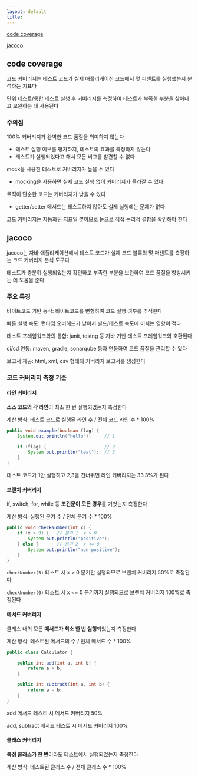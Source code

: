 ```yaml
---
layout: default
title:
---
```


[code coverage](#code-coverage)

[jacoco](#jacoco)


## code coverage

코드 커버리지는 테스트 코드가 실제 애플리케이션 코드에서 몇 퍼센트를 실행했는지 분석하는 지표다

단위 테스트/통합 테스트 실행 후 커버리지를 측정하여 테스트가 부족한 부분을 찾아내고 보완하는 데 사용된다

### 주의점

100% 커버리지가 완벽한 코드 품질을 의미하지 않는다
- 테스트 실행 여부를 평가하지, 테스트의 효과를 측정하지 않는다
- 테스트가 실행되었다고 해서 모든 버그를 발견할 수 없다

mock을 사용한 테스트로 커버리지가 높을 수 있다
- mocking을 사용하면 실제 코드 실행 없이 커버리지가 올라갈 수 있다

로직이 단순한 코드는 커버리지가 낮을 수 있다
- getter/setter 메서드는 테스트하지 않아도 실제 실행에는 문제가 없다

코드 커버리지는 자동화된 지표일 뿐이므로 눈으로 직접 논리적 결함을 확인해야 한다


## jacoco

jacoco는 자바 애플리케이션에서 테스트 코드가 실제 코드 블록의 몇 퍼센트를 측정하는 코드 커버리지 분석 도구다

테스트가 충분히 실행되었는지 확인하고 부족한 부분을 보완하여 코드 품질을 향상시키는 데 도움을 준다

### 주요 특징

바이트코드 기반 동작: 바이트코드를 변형하여 코드 실행 여부를 추적한다

빠른 실행 속도: 런타임 오버헤드가 낮아서 빌드/테스트 속도에 미치는 영향이 적다

테스트 프레임워크와의 통합: junit, testng 등 자바 기반 테스트 프레임워크와 호환된다

ci/cd 연동: maven, gradle, sonarqube 등과 연동하여 코드 품질을 관리할 수 있다

보고서 제공: html, xml, csv 형태의 커버리지 보고서를 생성한다

### 코드 커버리지 측정 기준

#### 라인 커버리지

**소스 코드의 각 라인**이 최소 한 번 실행되었는지 측정한다

계산 방식: 테스트 코드로 실행된 라인 수 / 전체 코드 라인 수 * 100%

```java
public void example(boolean flag) {
    System.out.println("hello");     // 1

    if (flag) {                      // 2
        System.out.println("test");  // 3
    }
}
```

테스트 코드가 1만 실행하고 2,3을 건너뛰면 라인 커버리지는 33.3%가 된다

#### 브랜치 커버리지

if, switch, for, while 등 **조건문이 모든 경우**를 거쳤는지 측정한다

계산 방식: 실행된 분기 수 / 전체 분기 수 * 100%

```java
public void checkNumber(int x) {
    if (x > 0) {   // 분기 1  x > 0
        System.out.println("positive");
    } else {       // 분기 2  x <= 0
        System.out.println("non-positive");
    } 
}
```

`checkNumber(5)` 테스트 시 x > 0 분기만 실행되므로 브랜치 커버리지 50%로 측정된다

`checkNumber(0)` 테스트 시 x <= 0 분기까지 실행되므로 브랜치 커버리지 100%로 측정된다

#### 메서드 커버리지

클래스 내의 모든 **메서드가 최소 한 번 실행**되었는지 측정한다

계산 방식: 테스트된 메서드의 수 / 전체 메서드 수 * 100%

```java
public class Calculator {

    public int add(int a, int b) {
        return a + b;
    }

    public int subtract(int a, int b) {
        return a - b;
    }
}
```

add 메서드 테스트 시 메서드 커버리지 50%

add, subtract 메서드 테스트 시 메서드 커버리지 100%

#### 클래스 커버리지

**특정 클래스가 한 번**이라도 테스트에서 실행되었는지 측정한다

계산 방식: 테스트된 클래스 수 / 전체 클래스 수 * 100%



